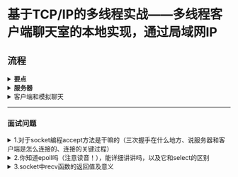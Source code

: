 # 基于TCP/IP的多线程实战——多线程客户端聊天室的本地实现，通过局域网IP
## 流程

<details><summary><b>要点</b></summary>
  
- 使用的是Winsock2库和windows库
- 总共两个程序，一个服务器程序，一个客户端程序
</details>
<details><summary><b>服务器</b></summary>
  
- 1.通过WSAStartup函数确认协议版本
- 2.通过socket函数创建服务器socket变量
- 3.设置服务器协议地址簇，通过声明一个sock_address_in变量，就是大写的SOCKADDR_IN变量，然后设置网络地址就是本地的局域网IP，再设置端口号
- 4.通过bind函数绑定第二步创建的socket和第三步设置的服务器协议地址簇变量
- 5.通过listen函数让socket变量监听，同时设置最大允许连接的客户端数量
- 6.连接和通信
    - 这一步也就是多线程的核心部分
    - 用for循环跑多个客户端线程，事先声明存储客户端的SOCKET数组，然后for循环内每次都用accept函数去接听服务器socket
    - 然后通过CreateThread函数去创建一个线程，这个函数内给定的传入参数就是客户端通信的函数
    - 客户端通信的函数内就是进行一个while（1）无限循环，然后用一个buf数组和当前这次循环的客户端socket变脸作为参数传给recv函数，这样服务器就能收到这个客户端发来的消息了，用buf数组存储，然后再打印出来，供其它客户端查看，达到模拟多个客户端聊天室通信的功能
    - 然后因为这创建线程的操作是在for循环内的，所以有多少客户端就跑了几次for循环，实现多线程客户端和同一个服务端的聊天室通信
    - 这里的通信是每个客户端将自己的消息发送给服务端，然后通过一起查看客户端打印的数据进行通信的
- 7.之后就是通过closesocket断开连接，还有WSACleanup清理协议版本信息
</details>

<details><summary>客户端和模拟聊天</summary>
  
- 然后客户端的做的事情就是比服务端少了绑定和监听，直接连接服务器就行了
- 然后模拟聊天的过程就是就是，先点开服务器的exe执行程序，再点开多个客户端程序的exe执行程序，每点一个客户端exe程序，在服务器窗口上就会显示已连接一个客户端，然后我们就可以在客户端exe窗口上输入文字，就会在服务器exe窗口上打印出来，当然事先要准备好足够多的客户端socket数组，不然超过最大连接客户端数就会出错。
</details>

---
### 面试问题
<details><summary>1.对于socket编程accept方法是干嘛的（三次握手在什么地方、说服务器和客户端是怎么连接的、连接的关键过程）</summary>

- accept函数是用于接受客户端的请求的
- 连接的关键过程
    - 首先是服务器调用listen进行监听
    - 然后客户端调用connect来发送syn报文
    - 之后服务器的协议栈负责三次握手的交互过程，建立连接。连接建立后，往listen队列中添加一个成功的连接，知道队列的最大长度
    - 再然后服务器调用accept从listen队列中取出一条成功的tcp连接，listen队列中的连接个数就少一个，然后程序就可以看到自己与用户的通信 
</details>
<details><summary>2.你知道epoll吗（注意读音！），能详细讲讲吗，以及它和select的区别</summary>
</details>
<details><summary>3.socket中recv函数的返回值及意义</summary>

- recv先等待socket的发送缓冲区中的数据被协议传送完毕，如果协议在传送socket的发送缓冲区中的数据时出现网络错误，那么recv函数返回SOCKET_ERROR
- 如果socket的发送缓冲区中没有数据或者数据被协议成功发送完毕后，recv先检查套接字socket的接收缓冲区
- 如果接收缓冲区中没有数据或者协议正在接收数据，那么recv就一直等待，直到协议把数据接收完毕。
- 当协议把数据接收完毕，rec函数就把socket的接收缓冲区中的数据copy到buffer中，注意:
    - 协议收到的数据可能大于buf的长度，所以在这种情况下要调用几次recv函数才能把socket的接收缓冲区中的数据copy完。
    - recv函数仅仅是copy数据，真正的接收数据是协议来完成的 
- recv函数返回copy的字节数
- 如果recv在copy时出错，你们它返回SOCKET_ERROR
- 如果recv在等待协议接收数据时中断了，那么它返回0
</details>
